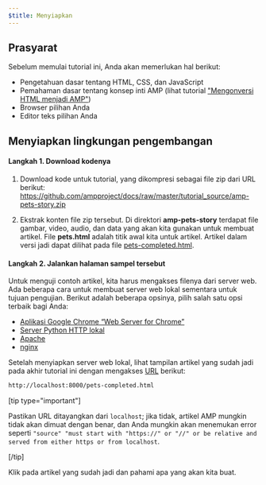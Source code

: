 ```yaml
---
$title: Menyiapkan
---
```


## Prasyarat

Sebelum memulai tutorial ini, Anda akan memerlukan hal berikut:

- Pengetahuan dasar tentang HTML, CSS, dan JavaScript
- Pemahaman dasar tentang konsep inti AMP (lihat tutorial ["Mengonversi HTML menjadi AMP"](/id/docs/fundamentals/converting.html))
- Browser pilihan Anda
- Editor teks pilihan Anda

## Menyiapkan lingkungan pengembangan

#### Langkah 1. Download kodenya

1.  Download kode untuk tutorial, yang dikompresi sebagai file zip dari URL berikut: <a href="https://github.com/ampproject/docs/raw/master/tutorial_source/amp-pets-story.zip">https://github.com/ampproject/docs/raw/master/tutorial_source/amp-pets-story.zip</a>

2. Ekstrak konten file zip tersebut.  Di direktori **amp-pets-story** terdapat file gambar, video, audio, dan data yang akan kita gunakan untuk membuat artikel.  File **pets.html** adalah titik awal kita untuk artikel. Artikel dalam versi jadi dapat dilihat pada file [pets-completed.html](https://github.com/ampproject/docs/blob/master/tutorial_source/amp-pets-story/pets-completed.html).

#### Langkah 2. Jalankan halaman sampel tersebut

Untuk menguji contoh artikel, kita harus mengakses filenya dari server web. Ada beberapa cara untuk membuat server web lokal sementara untuk tujuan pengujian.  Berikut adalah beberapa opsinya, pilih salah satu opsi terbaik bagi Anda:

- [Aplikasi Google Chrome “Web Server for Chrome”](https://chrome.google.com/webstore/detail/web-server-for-chrome/ofhbbkphhbklhfoeikjpcbhemlocgigb)
- [Server Python HTTP lokal](https://developer.mozilla.org/en-US/docs/Learn/Common_questions/set_up_a_local_testing_server#Running_a_simple_local_HTTP_server)
- [Apache](https://httpd.apache.org/docs/2.4/getting-started.html)
- [nginx](http://nginx.org/)

Setelah menyiapkan server web lokal, lihat tampilan artikel yang sudah jadi pada akhir tutorial ini dengan mengakses <a href="http://localhost:8000/pets-completed.html">URL</a> berikut:

```html
http://localhost:8000/pets-completed.html
```

[tip type="important"]

Pastikan URL ditayangkan dari `localhost`; jika tidak, artikel AMP mungkin tidak akan dimuat dengan benar, dan Anda mungkin akan menemukan error seperti `"source" "must start with "https://" or "//" or be relative and served from either https or from localhost`.

[/tip]


Klik pada artikel yang sudah jadi dan pahami apa yang akan kita buat.
